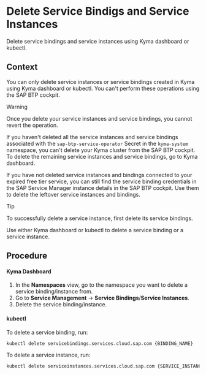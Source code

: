 # Delete Service Bindigs and Service Instances

Delete service bindings and service instances using Kyma dashboard or kubectl.

## Context

You can only delete service instances or service bindings created in Kyma using Kyma dashboard or kubectl. You can't perform these operations using the SAP BTP cockpit.

> [!WARNING]
> Once you delete your service instances and service bindings, you cannot revert the operation.

If you haven't deleted all the service instances and service bindings associated with the `sap-btp-service-operator` Secret in the `kyma-system` namespace, you can't delete your Kyma cluster from the SAP BTP cockpit. To delete the remaining service instances and service bindings, go to Kyma dashboard.

If you have not deleted service instances and bindings connected to your expired free tier service, you can still find the service binding credentials in the SAP Service Manager instance details in the SAP BTP cockpit. Use them to delete the leftover service instances and bindings.

> [!TIP]
> To successfully delete a service instance, first delete its service bindings.

Use either Kyma dashboard or kubectl to delete a service binding or a service instance.

## Procedure

<!-- tabs:start -->
#### **Kyma Dashboard**

1. In the **Namespaces** view, go to the namespace you want to delete a service binding/instance from.
2. Go to **Service Management** -> **Service Bindings**/**Service Instances**.
3. Delete the service binding/instance.

#### **kubectl**

To delete a service binding, run:

```bash
kubectl delete servicebindings.services.cloud.sap.com {BINDING_NAME}
```

To delete a service instance, run:

```bash
kubectl delete serviceinstances.services.cloud.sap.com {SERVICE_INSTANCE_NAME}
```
<!-- tabs:end -->